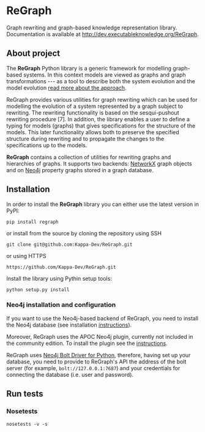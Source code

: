 # ReGraph

Graph rewriting and graph-based knowledge representation library. Documentation is available at http://dev.executableknowledge.org/ReGraph.

## About project

The **ReGraph** Python library is a generic framework for modelling graph-based systems. In this context models are viewed as graphs and graph transformations --- as a tool to describe both the system evolution and the model evolution [read more about the approach](http://link.springer.com/chapter/10.1007%2F978-3-540-30203-2_30). 

ReGraph provides various utilities for graph rewriting which can be used for modelling the evolution of a system represented by a graph subject to rewriting. The rewriting functionality is based on the sesqui-pushout rewriting procedure [7]. In addition, the library enables a user to define a typing for models (graphs) that gives specifications for the structure of the models. This later functionality allows both to preserve the specified structure during rewriting and to propagate the changes to the specifications up to the models.

**ReGraph** contains a collection of utilities for rewriting graphs and hierarchies of graphs. It supports two backends: [NetworkX](https://networkx.github.io/) graph objects and on [Neo4j](https://neo4j.com/) property graphs stored in a graph database.


## Installation

In order to install the **ReGraph** library you can either use the latest version in PyPI:

```
pip install regraph
```

or install from the source by cloning the repository using SSH
```
git clone git@github.com:Kappa-Dev/ReGraph.git
```
or using HTTPS
```
https://github.com/Kappa-Dev/ReGraph.git
```

Install the library using Pythin setup tools:
```
python setup.py install
```


### Neo4j installation and configuration

If you want to use the Neo4j-based backend of ReGraph, you need to install the Neo4j database (see installation [instructions](https://neo4j.com/docs/operations-manual/current/installation/)).

Moreover, ReGraph uses the APOC Neo4j plugin, currently not included in the community edition. To install the plugin see the [instructions](https://github.com/neo4j-contrib/neo4j-apoc-procedures/blob/4.0/readme.adoc).

ReGraph uses [Neo4j Bolt Driver for Python](https://neo4j.com/docs/api/python-driver/current/#), therefore, having set up your database, you need to provide to ReGraph's API the address of the bolt server (for example, `bolt://127.0.0.1:7687`) and your credentials for connecting the database (i.e. user and password).



## Run tests

### Nosetests
```
nosetests -v -s
```

